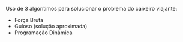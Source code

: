 Uso de 3 algorítimos para solucionar o problema do caixeiro viajante:

- Força Bruta
- Guloso (solução aproximada)
- Programação Dinâmica
